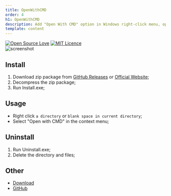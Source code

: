 ```yaml
---
title: OpenWithCMD
order: 4
h1: OpenWithCMD
description: Add "Open With CMD" option in Windows right-click menu, open directory with CMD anytime, anywhere.
template: content
---
```


[![Open Source Love](https://badges.frapsoft.com/os/v2/open-source.svg?v=103)](https://github.com/ellerbrock/open-source-badge/)
[![MIT Licence](https://badges.frapsoft.com/os/mit/mit.svg?v=103)](https://opensource.org/licenses/mit-license.php)  
![screenshot](http://forw.cc/cms/images/OpenWithCMD.jpg) 

## Install
1. Download zip package from [GitHub Releases](https://github.com/Tyxiang/OpenWithCMD/releases) or [Official Website](http://forw.cc/download/OpenWithCMD.zip);
1. Decompress the zip package;
1. Run Install.exe;

## Usage
- Right click `a directory` or `blank space in current directory`;  
- Select "Open with CMD" in the context menu;

## Uninstall
1. Run Uninstall.exe;
1. Delete the directory and files;

## Other
- [Download](/download/OpenWithCMD.zip)
- [GitHub](https://github.com/Tyxiang/OpenWithCMD)
